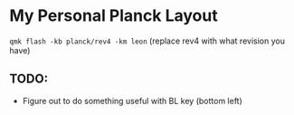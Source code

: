 # My Personal Planck Layout

`qmk flash -kb planck/rev4 -km leon` (replace rev4 with what revision you have)

## TODO:
- Figure out to do something useful with BL key (bottom left)
